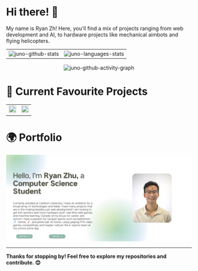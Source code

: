 # Hi there! 👋

My name is Ryan Zh! Here, you'll find a mix of projects ranging from web development and AI, to hardware projects like mechanical aimbots and flying helicopters.

<div align="center">
  <table>
    <tr>
      <td>
        <img align="center" src="https://github-readme-stats.vercel.app/api?username=Juno9170&show=prs_merged&theme=catppuccin_latte&show_icons=true" alt="juno-github-stats" />
      </td>
      <td align="center" vertical-align="middle">
          <img align="center" src="https://github-readme-stats.vercel.app/api/top-langs/?username=Juno9170&layout=compact&theme=catppuccin_latte" alt="juno-languages-stats" />
      </td>
    </tr>
  </table>
</div>
<div align="center">
      <img align="center" src="https://github-readme-activity-graph.vercel.app/graph?username=Juno9170&theme=vue&days=20&height=300" alt="juno-github-activity-graph" />
</div>

# 🌟 Current Favourite Projects
<div align="center">
  <table>
    <tr>
      <td>
        <img src="https://github-readme-stats.vercel.app/api/pin/?username=Juno9170&repo=Sixth-Sense" style="width: 100%; height: 100%; object-fit: cover;">
      </td>
      <td align="center" vertical-align="middle">
        <a href="https://github.com/Whiplash-Robotics/Whiplash-Aimbot">
              <img src="https://github-readme-stats.vercel.app/api/pin/?username=Whiplash-Robotics&repo=Whiplash-Aimbot" style="width: 100%; height: 100%; object-fit: cover;"/>
          </a>
      </td>
    </tr>
  </table>
</div>

# 🌍 Portfolio

[<img width="1467" alt="image" src="./assets/portfolio.png" />](https://ryanzhu.dev)

---

**Thanks for stopping by! Feel free to explore my repositories and contribute. 😊**
